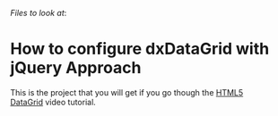 <!-- default file list -->
*Files to look at*:

<!-- default file list end -->
# How to configure dxDataGrid with jQuery Approach


This is the project that you will get if you go though the <a href="http://www.youtube.com/watch?v=KJpS2Iwrrg8&list=PL8h4jt35t1wjGvgflbHEH_e3b23AA30-z&index=6">HTML5 DataGrid</a> video tutorial.

<br/>



